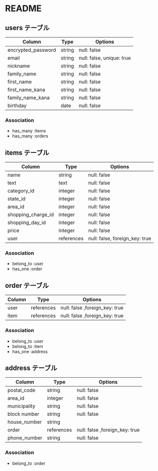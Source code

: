# README

## users テーブル

| Column             | Type    | Options     |
| ------------------ | ------  | ----------- |
| encrypted_password | string  | null: false |
| email              | string  | null: false, unique: true|
| nickname           | string  | null: false |
| family_name        | string  | null: false |
| first_name         | string  | null: false |
| first_name_kana    | string  | null: false |
| family_name_kana   | string  | null: false |
| birthday           | date    | null: false |

### Association

- has_many :items
- has_many :orders







## items テーブル

| Column              | Type       | Options     |
| ------------------  | ---------- | ----------- |
| name                | string     | null: false |
| text                | text       | null: false |
| category_id         | integer    | null: false |
| state_id            | integer    | null: false |
| area_id             | integer    | null: false |
| shopping_charge_id  | integer    | null: false |
| shopping_day_id     | integer    | null: false |
| price               | integer    | null: false |
| user                | references | null: false, foreign_key: true     |


### Association

- belong_to :user
- has_one :order





## order テーブル

| Column     | Type       | Options                       |
| ---------- | ---------- | ----------------------------- |
| user       | references| null: false ,foreign_key: true |
| item       | references| null: false ,foreign_key: true |

### Association

- belong_to :user
- belong_to :item
- has_one :address





## address テーブル

| Column       | Type       | Options     |
| ------------ | ---------- | ----------- |
| postal_code  | string     | null: false |
| area_id      | integer    | null: false |
| municipality | string     | null: false |
| block number | string     | null: false |
| house_number | string     |             |
| order        | references | null: false ,foreign_key: true |
| phone_number | string     | null: false |

### Association

- belong_to :order